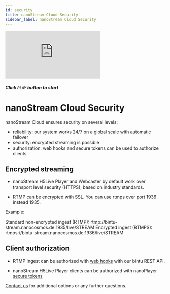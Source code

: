 ```yaml
---
id: security
title: nanoStream Cloud Security
sidebar_label: nanoStream Cloud Security
---
```


<div class="video-wrap">
    <div class="video-container">
        <iframe src="https://www.youtube.com/embed/nOmcvcgr6UI" frameborder="0" allowfullscreen></iframe>
    </div>
</div>

##### *Click `PLAY` button to start*

# nanoStream Cloud Security

nanoStream Cloud ensures security on several levels:

- reliability: our system works 24/7 on a global scale with automatic failover 
- security: encrypted streaming is possible
- authorization: web hooks and secure tokens can be used to authorize clients

## Encrypted streaming

- nanoStream H5Live Player and Webcaster by default work over transport level security (HTTPS), based on industry standards.

- RTMP can be encrypted with SSL. You can use rtmps over port 1936 instead 1935.

Example:

Standard non-encrypted ingest (RTMP): rtmp://bintu-stream.nanocosmos.de:1935/live/STREAM 
Encrypted ingest (RTMPS): rtmps://bintu-stream.nanocosmos.de:1936/live/STREAM

## Client authorization

- RTMP Ingest can be authorized with [web hooks](bintu_custom_webhooks.md) with our bintu REST API.

- nanoStream H5Live Player clients can be authorized with nanoPlayer [secure tokens](../nanoplayer/nanoplayer_token_security.md)

[Contact us](https://www.nanocosmos.de/support) for additional options or any further questions.
